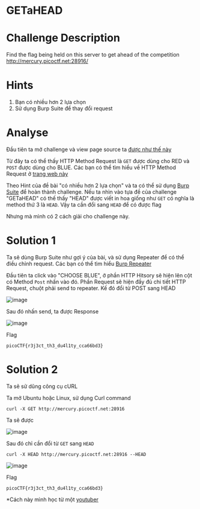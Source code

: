 
# GETaHEAD

# Challenge Description

Find the flag being held on this server to get ahead of the competition http://mercury.picoctf.net:28916/

# Hints

 1. Bạn có nhiều hơn 2 lựa chọn
 2. Sử dụng Burp Suite để thay đổi request

# Analyse

Đầu tiên ta mở challenge và view page source ta [được như thế này](https://github.com/Seid0nn/Writeup-PicoCTF/blob/main/Web%20Exploitation/GETaHEAD/page.html)

Từ đây ta có thể thấy HTTP Method Request là `GET` được dùng cho RED và `POST` được dùng cho BLUE. Các bạn có thể tìm hiểu về HTTP Method Request ở [trang web này](https://www.w3schools.com/tags/ref_httpmethods.asp)

Theo Hint của đề bài "có nhiều hơn 2 lựa chọn" và ta có thể sử dụng [Burp Suite](https://portswigger.net/burp) để hoàn thành challenge. Nếu ta nhìn vào tựa đề của challenge "GETaHEAD" có thế thấy "HEAD" được viết in hoa giống như `GET` có nghĩa là method thứ 3 là `HEAD`. Vậy ta cần đổi sang `HEAD` để có được flag

Nhưng mà mình có 2 cách giải cho challenge này.

# Solution 1

Ta sẽ dùng Burp Suite như gợi ý của bài, và sử dụng Repeater để có thể điều chỉnh request. Các bạn có thể tìm hiểu [Burp Repeater](https://portswigger.net/burp/documentation/desktop/tools/repeater#:~:text=Burp%20Repeater%20is%20a%20tool,test%20for%20input-based%20vulnerabilities.)

Đầu tiên ta click vào "CHOOSE BLUE", ở phần HTTP Hitsory sẽ hiện lên cột có Method `Post` nhấn vào đó. Phần Request sẽ hiện đầy đủ chi tiết HTTP Request, chuột phải send to repeater. Kế đó đổi từ POST sang HEAD 

![image](https://user-images.githubusercontent.com/115911041/221099422-e86f4f6b-3154-4735-be22-35ac44c38b0e.png)
 
Sau đó nhấn send, ta được Response

![image](https://user-images.githubusercontent.com/115911041/221099709-7b70f7cc-8850-483f-b8cb-a9bc441ac1d6.png)

Flag 

`picoCTF{r3j3ct_th3_du4l1ty_cca66bd3}`

# Solution 2

Ta sẽ sử dũng công cụ cURL

Ta mở Ubuntu hoặc Linux, sử dụng Curl command

`curl -X GET http://mercury.picoctf.net:28916`

Ta sẽ được

![image](https://user-images.githubusercontent.com/115911041/221103026-0b9a5581-8499-4fc6-985d-e66289ffd53e.png)

Sau đó chỉ cần đổi từ `GET` sang `HEAD`

`curl -X HEAD http://mercury.picoctf.net:28916 --HEAD`

![image](https://user-images.githubusercontent.com/115911041/221103261-8ea0dab7-e322-4f6f-82e0-a55a93be8946.png)

Flag

`picoCTF{r3j3ct_th3_du4l1ty_cca66bd3}`

*Cách này mình học từ một [youtuber](https://www.youtube.com/watch?v=loyNStaUVQg) 













